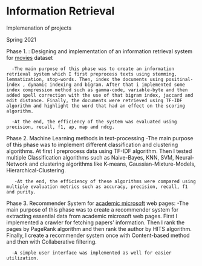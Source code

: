 # Information Retrieval
Implemenation of projects

Spring 2021

Phase 1. : Designing and implementation of an information retrieval system for [movies](https://www.kaggle.com/stefanoleone992/imdb-extensive-dataset) dataset

      -The main purpose of this phase was to create an information retrieval system which I first preprocess texts using stemming, lemmatization, stop-words. Then, index the documents using positinal-index , dynamic indexing and bigram. After that i implemented some index compression method such as gamma-code, variable-byte and then added spell correction with the use of that bigram index, jaccard and edit distance. Finally, the documents were retrieved using TF-IDF algorithm and highlight the word that had an effect on the scoring algorithm. 
      
      -At the end, the efficiency of the system was evaluated using precision, recall, f1, ap, map and ndcg.
       

Phase 2. Machine Learning methods in text-processing
       -The main purpose of this phase was to implement different classification and clustering algorithms. At first I preprocess data using TF-IDF algorithm. Then I tested multiple Classification algorithms such as Naive-Bayes, KNN, SVM, Neural-Network and clustering algorithms like K-means, Gaussian-Mixture-Models, Hierarchical-Clustering.
       
       -At the end, the efficiency of these algorithms were compared using multiple evaluation metrics such as accuracy, precision, recall, f1 and purity.
       

Phase 3. Recommender System for [academic microsoft](https://academic.microsoft.com/) web pages:
       -The main purpose of this phase was to create a recommender system for extracting essential data from academic microsoft web pages. First I implemented a crawler for fetching papers' information. Then I rank the pages by PageRank algorithm and then rank the author by HITS algorithm. Finally, I create a recommender system once with Content-based method and then with Collaberative filtering.
       
       
      -A simple user interface was implemented as well for easier utilization.
